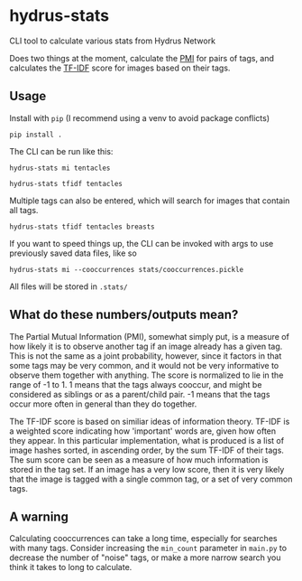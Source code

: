 # hydrus-stats
CLI tool to calculate various stats from Hydrus Network

Does two things at the moment, calculate the [PMI](https://en.wikipedia.org/wiki/Pointwise_mutual_information) for pairs of tags, and calculates the [TF-IDF](https://en.wikipedia.org/wiki/Tf%E2%80%93idf) score for images based on their tags.

## Usage

Install with `pip` (I recommend using a venv to avoid package conflicts)

`pip install .`

The CLI can be run like this:

`hydrus-stats mi tentacles`

`hydrus-stats tfidf tentacles`

Multiple tags can also be entered, which will search for images that contain all tags.

`hydrus-stats tfidf tentacles breasts`

If you want to speed things up, the CLI can be invoked with args to use previously saved data files, like so

`hydrus-stats mi --cooccurrences stats/cooccurrences.pickle`

All files will be stored in `.stats/`

## What do these numbers/outputs mean?

The Partial Mutual Information (PMI), somewhat simply put, is a measure of how likely it is to observe another tag if an image already has a given tag.
This is not the same as a joint probability, however, since it factors in that some tags may be very common, and it would not be very informative to observe
them together with anything. The score is normalized to lie in the range of -1 to 1. 1 means that the tags always cooccur, and might be considered as siblings or as a parent/child pair. -1 means that the tags occur more often in general than they do together. 

The TF-IDF score is based on similiar ideas of information theory. TF-IDF is a weighted score indicating how 'important' words are, given how often they appear.
In this particular implementation, what is produced is a list of image hashes sorted, in ascending order, by the sum 
TF-IDF of their tags. The sum score can be seen as a measure of how much information is stored in the tag set. If an image has a very low score, then it is
very likely that the image is tagged with a single common tag, or a set of very common tags.

## A warning

Calculating cooccurrences can take a long time, especially for searches with many tags. Consider increasing the `min_count` parameter in `main.py` to decrease the number of "noise" tags, or make a more narrow search you think it takes to long to calculate.
